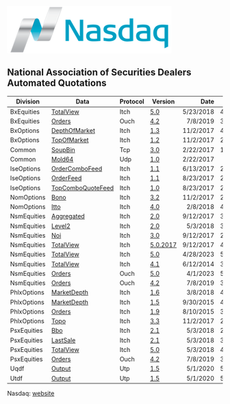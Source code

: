 [![Nasdaq](https://github.com/Open-Markets-Initiative/Directory/blob/main/Organizations/Nasdaq/Images/Logo.png)](https://www.nasdaq.com)


## National Association of Securities Dealers Automated Quotations

| Division | Data | Protocol | Version | Date | Size | [Status][Omi.Glossary.Status] | [Testing][Omi.Glossary.Testing] | Specification |
| --- | --- | --- | --- | ---: | ---: | --- | --- | --- |
| BxEquities | [TotalView][Nasdaq.BxEquities.TotalView.Itch.v5.0.Dissector] | Itch | [5.0][Nasdaq.BxEquities.TotalView.Itch.v5.0.Dissector] | 5/23/2018 | 4308 | [Active][Omi.Glossary.Status.Active] | [Untested][Omi.Glossary.Testing.Untested] | [url][Nasdaq.BxEquities.TotalView.Itch.v5.0.Url] - [pdf][Nasdaq.BxEquities.TotalView.Itch.v5.0.Pdf] |
| BxEquities | [Orders][Nasdaq.BxEquities.Orders.Ouch.v4.2.Dissector] | Ouch | [4.2][Nasdaq.BxEquities.Orders.Ouch.v4.2.Dissector] | 7/8/2019 | 3651 | [Active][Omi.Glossary.Status.Active] | [Untested][Omi.Glossary.Testing.Untested] | [url][Nasdaq.BxEquities.Orders.Ouch.v4.2.Url] - [pdf][Nasdaq.BxEquities.Orders.Ouch.v4.2.Pdf] |
| BxOptions | [DepthOfMarket][Nasdaq.BxOptions.DepthOfMarket.Itch.v1.3.Dissector] | Itch | [1.3][Nasdaq.BxOptions.DepthOfMarket.Itch.v1.3.Dissector] | 11/2/2017 | 4293 | [Active][Omi.Glossary.Status.Active] | [Untested][Omi.Glossary.Testing.Untested] | [url][Nasdaq.BxOptions.DepthOfMarket.Itch.v1.3.Url] - [pdf][Nasdaq.BxOptions.DepthOfMarket.Itch.v1.3.Pdf] |
| BxOptions | [TopOfMarket][Nasdaq.BxOptions.TopOfMarket.Itch.v1.2.Dissector] | Itch | [1.2][Nasdaq.BxOptions.TopOfMarket.Itch.v1.2.Dissector] | 11/2/2017 | 2669 | [Active][Omi.Glossary.Status.Active] | [Untested][Omi.Glossary.Testing.Untested] | [url][Nasdaq.BxOptions.TopOfMarket.Itch.v1.2.Url] - [pdf][Nasdaq.BxOptions.TopOfMarket.Itch.v1.2.Pdf] |
| Common | [SoupBin][Nasdaq.Common.SoupBin.Tcp.v3.0.Dissector] | Tcp | [3.0][Nasdaq.Common.SoupBin.Tcp.v3.0.Dissector] | 2/22/2017 | 1088 | [Header][Omi.Glossary.Status.Header] | [Verified][Omi.Glossary.Testing.Verified] | [url][Nasdaq.Common.SoupBin.Tcp.v3.0.Url] - [pdf][Nasdaq.Common.SoupBin.Tcp.v3.0.Pdf] |
| Common | [Mold64][Nasdaq.Common.Mold64.Udp.v1.0.Dissector] | Udp | [1.0][Nasdaq.Common.Mold64.Udp.v1.0.Dissector] | 2/22/2017 | 492 | [Header][Omi.Glossary.Status.Header] | [Verified][Omi.Glossary.Testing.Verified] | [url][Nasdaq.Common.Mold64.Udp.v1.0.Url] - [pdf][Nasdaq.Common.Mold64.Udp.v1.0.Pdf] |
| IseOptions | [OrderComboFeed][Nasdaq.IseOptions.OrderComboFeed.Itch.v1.1.Dissector] | Itch | [1.1][Nasdaq.IseOptions.OrderComboFeed.Itch.v1.1.Dissector] | 6/13/2017 | 2437 | [Active][Omi.Glossary.Status.Active] | [Verified][Omi.Glossary.Testing.Verified] | [url][Nasdaq.IseOptions.OrderComboFeed.Itch.v1.1.Url] - [pdf][Nasdaq.IseOptions.OrderComboFeed.Itch.v1.1.Pdf] |
| IseOptions | [OrderFeed][Nasdaq.IseOptions.OrderFeed.Itch.v1.1.Dissector] | Itch | [1.1][Nasdaq.IseOptions.OrderFeed.Itch.v1.1.Dissector] | 8/23/2017 | 2502 | [Active][Omi.Glossary.Status.Active] | [Untested][Omi.Glossary.Testing.Untested] | [url][Nasdaq.IseOptions.OrderFeed.Itch.v1.1.Url] - [pdf][Nasdaq.IseOptions.OrderFeed.Itch.v1.1.Pdf] |
| IseOptions | [TopComboQuoteFeed][Nasdaq.IseOptions.TopComboQuoteFeed.Itch.v1.0.Dissector] | Itch | [1.0][Nasdaq.IseOptions.TopComboQuoteFeed.Itch.v1.0.Dissector] | 8/23/2017 | 2806 | [Active][Omi.Glossary.Status.Active] | [Verified][Omi.Glossary.Testing.Verified] | [url][Nasdaq.IseOptions.TopComboQuoteFeed.Itch.v1.0.Url] - [pdf][Nasdaq.IseOptions.TopComboQuoteFeed.Itch.v1.0.Pdf] |
| NomOptions | [Bono][Nasdaq.NomOptions.Bono.Itch.v3.2.Dissector] | Itch | [3.2][Nasdaq.NomOptions.Bono.Itch.v3.2.Dissector] | 11/2/2017 | 2676 | [Active][Omi.Glossary.Status.Active] | [Untested][Omi.Glossary.Testing.Untested] | [url][Nasdaq.NomOptions.Bono.Itch.v3.2.Url] - [pdf][Nasdaq.NomOptions.Bono.Itch.v3.2.Pdf] |
| NomOptions | [Itto][Nasdaq.NomOptions.Itto.Itch.v4.0.Dissector] | Itch | [4.0][Nasdaq.NomOptions.Itto.Itch.v4.0.Dissector] | 2/8/2018 | 4107 | [Active][Omi.Glossary.Status.Active] | [Untested][Omi.Glossary.Testing.Untested] | [url][Nasdaq.NomOptions.Itto.Itch.v4.0.Url] - [pdf][Nasdaq.NomOptions.Itto.Itch.v4.0.Pdf] |
| NsmEquities | [Aggregated][Nasdaq.NsmEquities.Aggregated.Itch.v2.0.Dissector] | Itch | [2.0][Nasdaq.NsmEquities.Aggregated.Itch.v2.0.Dissector] | 9/12/2017 | 3486 | [Active][Omi.Glossary.Status.Active] | [Untested][Omi.Glossary.Testing.Untested] | [url][Nasdaq.NsmEquities.Aggregated.Itch.v2.0.Url] - [pdf][Nasdaq.NsmEquities.Aggregated.Itch.v2.0.Pdf] |
| NsmEquities | [Level2][Nasdaq.NsmEquities.Level2.Itch.v2.0.Dissector] | Itch | [2.0][Nasdaq.NsmEquities.Level2.Itch.v2.0.Dissector] | 5/3/2018 | 3003 | [Active][Omi.Glossary.Status.Active] | [Untested][Omi.Glossary.Testing.Untested] | [url][Nasdaq.NsmEquities.Level2.Itch.v2.0.Url] - [pdf][Nasdaq.NsmEquities.Level2.Itch.v2.0.Pdf] |
| NsmEquities | [Noi][Nasdaq.NsmEquities.Noi.Itch.v3.0.Dissector] | Itch | [3.0][Nasdaq.NsmEquities.Noi.Itch.v3.0.Dissector] | 9/12/2017 | 2284 | [Active][Omi.Glossary.Status.Active] | [Untested][Omi.Glossary.Testing.Untested] | [url][Nasdaq.NsmEquities.Noi.Itch.v3.0.Url] - [pdf][Nasdaq.NsmEquities.Noi.Itch.v3.0.Pdf] |
| NsmEquities | [TotalView][Nasdaq.NsmEquities.TotalView.Itch.v5.0.2017.Dissector] | Itch | [5.0.2017][Nasdaq.NsmEquities.TotalView.Itch.v5.0.2017.Dissector] | 9/12/2017 | 4596 | [Deprecated][Omi.Glossary.Status.Deprecated] | [Verified][Omi.Glossary.Testing.Verified] | [url][Nasdaq.NsmEquities.TotalView.Itch.v5.0.2017.Url] - [pdf][Nasdaq.NsmEquities.TotalView.Itch.v5.0.2017.Pdf] |
| NsmEquities | [TotalView][Nasdaq.NsmEquities.TotalView.Itch.v5.0.Dissector] | Itch | [5.0][Nasdaq.NsmEquities.TotalView.Itch.v5.0.Dissector] | 4/28/2023 | 5170 | [Active][Omi.Glossary.Status.Active] | [Verified][Omi.Glossary.Testing.Verified] | [url][Nasdaq.NsmEquities.TotalView.Itch.v5.0.Url] - [pdf][Nasdaq.NsmEquities.TotalView.Itch.v5.0.Pdf] |
| NsmEquities | [TotalView][Nasdaq.NsmEquities.TotalView.Itch.v4.1.Dissector] | Itch | [4.1][Nasdaq.NsmEquities.TotalView.Itch.v4.1.Dissector] | 6/12/2014 | 3001 | [Deprecated][Omi.Glossary.Status.Deprecated] | [Untested][Omi.Glossary.Testing.Untested] | [url][Nasdaq.NsmEquities.TotalView.Itch.v4.1.Url] - [pdf][Nasdaq.NsmEquities.TotalView.Itch.v4.1.Pdf] |
| NsmEquities | [Orders][Nasdaq.NsmEquities.Orders.Ouch.v5.0.Dissector] | Ouch | [5.0][Nasdaq.NsmEquities.Orders.Ouch.v5.0.Dissector] | 4/1/2023 | 5678 | [Active][Omi.Glossary.Status.Active] | [Verified][Omi.Glossary.Testing.Verified] | [url][Nasdaq.NsmEquities.Orders.Ouch.v5.0.Url] - [pdf][Nasdaq.NsmEquities.Orders.Ouch.v5.0.Pdf] |
| NsmEquities | [Orders][Nasdaq.NsmEquities.Orders.Ouch.v4.2.Dissector] | Ouch | [4.2][Nasdaq.NsmEquities.Orders.Ouch.v4.2.Dissector] | 7/8/2019 | 3926 | [Active][Omi.Glossary.Status.Active] | [Untested][Omi.Glossary.Testing.Untested] | [url][Nasdaq.NsmEquities.Orders.Ouch.v4.2.Url] - [pdf][Nasdaq.NsmEquities.Orders.Ouch.v4.2.Pdf] |
| PhlxOptions | [MarketDepth][Nasdaq.PhlxOptions.MarketDepth.Itch.v1.6.Dissector] | Itch | [1.6][Nasdaq.PhlxOptions.MarketDepth.Itch.v1.6.Dissector] | 3/8/2018 | 4429 | [Active][Omi.Glossary.Status.Active] | [Untested][Omi.Glossary.Testing.Untested] | [url][Nasdaq.PhlxOptions.MarketDepth.Itch.v1.6.Url] - [pdf][Nasdaq.PhlxOptions.MarketDepth.Itch.v1.6.Pdf] |
| PhlxOptions | [MarketDepth][Nasdaq.PhlxOptions.MarketDepth.Itch.v1.5.Dissector] | Itch | [1.5][Nasdaq.PhlxOptions.MarketDepth.Itch.v1.5.Dissector] | 9/30/2015 | 4416 | [Deprecated][Omi.Glossary.Status.Deprecated] | [Untested][Omi.Glossary.Testing.Untested] | [url][Nasdaq.PhlxOptions.MarketDepth.Itch.v1.5.Url] - [pdf][Nasdaq.PhlxOptions.MarketDepth.Itch.v1.5.Pdf] |
| PhlxOptions | [Orders][Nasdaq.PhlxOptions.Orders.Itch.v1.9.Dissector] | Itch | [1.9][Nasdaq.PhlxOptions.Orders.Itch.v1.9.Dissector] | 8/10/2015 | 3111 | [Active][Omi.Glossary.Status.Active] | [Untested][Omi.Glossary.Testing.Untested] | [url][Nasdaq.PhlxOptions.Orders.Itch.v1.9.Url] - [pdf][Nasdaq.PhlxOptions.Orders.Itch.v1.9.Pdf] |
| PhlxOptions | [Topo][Nasdaq.PhlxOptions.Topo.Itch.v3.3.Dissector] | Itch | [3.3][Nasdaq.PhlxOptions.Topo.Itch.v3.3.Dissector] | 11/2/2017 | 2685 | [Active][Omi.Glossary.Status.Active] | [Untested][Omi.Glossary.Testing.Untested] | [url][Nasdaq.PhlxOptions.Topo.Itch.v3.3.Url] - [pdf][Nasdaq.PhlxOptions.Topo.Itch.v3.3.Pdf] |
| PsxEquities | [Bbo][Nasdaq.PsxEquities.Bbo.Itch.v2.1.Dissector] | Itch | [2.1][Nasdaq.PsxEquities.Bbo.Itch.v2.1.Dissector] | 5/3/2018 | 2376 | [Active][Omi.Glossary.Status.Active] | [Untested][Omi.Glossary.Testing.Untested] | [url][Nasdaq.PsxEquities.Bbo.Itch.v2.1.Url] - [pdf][Nasdaq.PsxEquities.Bbo.Itch.v2.1.Pdf] |
| PsxEquities | [LastSale][Nasdaq.PsxEquities.LastSale.Itch.v2.1.Dissector] | Itch | [2.1][Nasdaq.PsxEquities.LastSale.Itch.v2.1.Dissector] | 5/3/2018 | 3610 | [Active][Omi.Glossary.Status.Active] | [Untested][Omi.Glossary.Testing.Untested] | [url][Nasdaq.PsxEquities.LastSale.Itch.v2.1.Url] - [pdf][Nasdaq.PsxEquities.LastSale.Itch.v2.1.Pdf] |
| PsxEquities | [TotalView][Nasdaq.PsxEquities.TotalView.Itch.v5.0.Dissector] | Itch | [5.0][Nasdaq.PsxEquities.TotalView.Itch.v5.0.Dissector] | 5/3/2018 | 4224 | [Active][Omi.Glossary.Status.Active] | [Untested][Omi.Glossary.Testing.Untested] | [url][Nasdaq.PsxEquities.TotalView.Itch.v5.0.Url] - [pdf][Nasdaq.PsxEquities.TotalView.Itch.v5.0.Pdf] |
| PsxEquities | [Orders][Nasdaq.PsxEquities.Orders.Ouch.v4.2.Dissector] | Ouch | [4.2][Nasdaq.PsxEquities.Orders.Ouch.v4.2.Dissector] | 7/8/2019 | 3573 | [Active][Omi.Glossary.Status.Active] | [Untested][Omi.Glossary.Testing.Untested] | [url][Nasdaq.PsxEquities.Orders.Ouch.v4.2.Url] - [pdf][Nasdaq.PsxEquities.Orders.Ouch.v4.2.Pdf] |
| Uqdf | [Output][Nasdaq.Uqdf.Output.Utp.v1.5.Dissector] | Utp | [1.5][Nasdaq.Uqdf.Output.Utp.v1.5.Dissector] | 5/1/2020 | 5104 | [Active][Omi.Glossary.Status.Active] | [Verified][Omi.Glossary.Testing.Verified] | [url][Nasdaq.Uqdf.Output.Utp.v1.5.Url] - [pdf][Nasdaq.Uqdf.Output.Utp.v1.5.Pdf] |
| Utdf | [Output][Nasdaq.Utdf.Output.Utp.v1.5.Dissector] | Utp | [1.5][Nasdaq.Utdf.Output.Utp.v1.5.Dissector] | 5/1/2020 | 5697 | [Active][Omi.Glossary.Status.Active] | [Untested][Omi.Glossary.Testing.Untested] | [url][Nasdaq.Utdf.Output.Utp.v1.5.Url] - [pdf][Nasdaq.Utdf.Output.Utp.v1.5.Pdf] |


Nasdaq: [website](https://www.nasdaq.com "Go to National Association of Securities Dealers Automated Quotations")


[Omi.Glossary.Status]: https://github.com/Open-Markets-Initiative/Directory/blob/main/Glossary/Status.md "Protocol Deployment Status"
[Omi.Glossary.Status.Active]: https://github.com/Open-Markets-Initiative/Directory/blob/main/Glossary/Status.md "Deployment Status: Protocol is in active production"
[Omi.Glossary.Status.Deprecated]: https://github.com/Open-Markets-Initiative/Directory/blob/main/Glossary/Status.md "Deployment Status: Protocol is no longer in active use"
[Omi.Glossary.Status.Future]: https://github.com/Open-Markets-Initiative/Directory/blob/main/Glossary/Status.md "Deployment Status: Protocol is not yet deployed to an active production environment"
[Omi.Glossary.Status.Unknown]: https://github.com/Open-Markets-Initiative/Directory/blob/main/Glossary/Status.md "Deployment Status: Protocol deployment status is unknown"
[Omi.Glossary.Status.Header]: https://github.com/Open-Markets-Initiative/Directory/blob/main/Glossary/Status.md "Deployment Status: Header only protocol provided for debugging"
[Omi.Glossary.Testing]: https://github.com/Open-Markets-Initiative/Directory/blob/main/Glossary/Testing.md "Protocol Testing Status"
[Omi.Glossary.Testing.Verified]: https://github.com/Open-Markets-Initiative/Directory/blob/main/Glossary/Testing.md "Testing Status: Protocol has been tested on live data"
[Omi.Glossary.Testing.Incomplete]: https://github.com/Open-Markets-Initiative/Directory/blob/main/Glossary/Testing.md "Testing Status: Protocol has been tested on live data but contains known issues"
[Omi.Glossary.Testing.Beta]: https://github.com/Open-Markets-Initiative/Directory/blob/main/Glossary/Testing.md "Testing Status: Protocol has not been tested and structure is speculative"
[Omi.Glossary.Testing.Untested]: https://github.com/Open-Markets-Initiative/Directory/blob/main/Glossary/Testing.md "Testing Status: Protocol has not been tested on live data"

[Nasdaq.BxEquities.TotalView.Itch.v5.0.Dissector]: https://github.com/Open-Markets-Initiative/wireshark-lua/blob/main/Nasdaq/Nasdaq_BxEquities_TotalView_Itch_v5_0_Dissector.lua "Nasdaq BxEquities TotalView Itch v5.0 Wireshark Dissector"
[Nasdaq.BxEquities.TotalView.Itch.v5.0.Url]: http://www.nasdaqtrader.com/Trader.aspx?id=dpspecs "National Association of Securities Dealers Automated Quotations 5.0 Url"
[Nasdaq.BxEquities.TotalView.Itch.v5.0.Pdf]: https://github.com/Open-Markets-Initiative/Directory/blob/main/Organizations/Nasdaq/Specifications/BxEquities/Nasdaq.BxEquities.TotalView.Itch.v5.0.pdf "National Association of Securities Dealers Automated Quotations 5.0 Pdf"
[Nasdaq.BxEquities.Orders.Ouch.v4.2.Dissector]: https://github.com/Open-Markets-Initiative/wireshark-lua/blob/main/Nasdaq/Nasdaq_BxEquities_Orders_Ouch_v4_2_Dissector.lua "Nasdaq BxEquities Orders Ouch v4.2 Wireshark Dissector"
[Nasdaq.BxEquities.Orders.Ouch.v4.2.Url]: https://nasdaqtrader.com/Trader.aspx?id=TradingSpecs "National Association of Securities Dealers Automated Quotations 4.2 Url"
[Nasdaq.BxEquities.Orders.Ouch.v4.2.Pdf]: https://github.com/Open-Markets-Initiative/Directory/blob/main/Organizations/Nasdaq/Specifications/BxEquities/Nasdaq.BxEquities.Orders.Ouch.v4.2.pdf "National Association of Securities Dealers Automated Quotations 4.2 Pdf"
[Nasdaq.BxOptions.TopOfMarket.Itch.v1.2.Dissector]: https://github.com/Open-Markets-Initiative/wireshark-lua/blob/main/Nasdaq/Nasdaq_BxOptions_TopOfMarket_Itch_v1_2_Dissector.lua "Nasdaq BxOptions TopOfMarket Itch v1.2 Wireshark Dissector"
[Nasdaq.BxOptions.TopOfMarket.Itch.v1.2.Url]: http://www.nasdaqtrader.com/Trader.aspx?id=dpspecs "National Association of Securities Dealers Automated Quotations 1.2 Url"
[Nasdaq.BxOptions.TopOfMarket.Itch.v1.2.Pdf]: https://github.com/Open-Markets-Initiative/Directory/blob/main/Organizations/Nasdaq/Specifications/BxOptions/Nasdaq.BxOptions.TopOfMarket.Itch.v1.2.pdf "National Association of Securities Dealers Automated Quotations 1.2 Pdf"
[Nasdaq.BxOptions.DepthOfMarket.Itch.v1.3.Dissector]: https://github.com/Open-Markets-Initiative/wireshark-lua/blob/main/Nasdaq/Nasdaq_BxOptions_DepthOfMarket_Itch_v1_3_Dissector.lua "Nasdaq BxOptions DepthOfMarket Itch v1.3 Wireshark Dissector"
[Nasdaq.BxOptions.DepthOfMarket.Itch.v1.3.Url]: http://www.nasdaqtrader.com/Trader.aspx?id=dpspecs "National Association of Securities Dealers Automated Quotations 1.3 Url"
[Nasdaq.BxOptions.DepthOfMarket.Itch.v1.3.Pdf]: https://github.com/Open-Markets-Initiative/Directory/blob/main/Organizations/Nasdaq/Specifications/BxOptions/Nasdaq.Bx.Options.DepthOfMarket.Itch.v1.3.pdf "National Association of Securities Dealers Automated Quotations 1.3 Pdf"
[Nasdaq.IseOptions.OrderComboFeed.Itch.v1.1.Dissector]: https://github.com/Open-Markets-Initiative/wireshark-lua/blob/main/Nasdaq/Nasdaq_IseOptions_OrderComboFeed_Itch_v1_1_Dissector.lua "Nasdaq IseOptions OrderComboFeed Itch v1.1 Wireshark Dissector"
[Nasdaq.IseOptions.OrderComboFeed.Itch.v1.1.Url]: https://business.nasdaq.com/trade/US-Options/Technical-Specifications.html "National Association of Securities Dealers Automated Quotations 1.1 Url"
[Nasdaq.IseOptions.OrderComboFeed.Itch.v1.1.Pdf]: https://github.com/Open-Markets-Initiative/Directory/blob/main/Organizations/Nasdaq/Specifications/IseOptions/Nasdaq.IseOptions.OrderComboFeed.Itch.v1.1.pdf "National Association of Securities Dealers Automated Quotations 1.1 Pdf"
[Nasdaq.IseOptions.OrderFeed.Itch.v1.1.Dissector]: https://github.com/Open-Markets-Initiative/wireshark-lua/blob/main/Nasdaq/Nasdaq_IseOptions_OrderFeed_Itch_v1_1_Dissector.lua "Nasdaq IseOptions OrderFeed Itch v1.1 Wireshark Dissector"
[Nasdaq.IseOptions.OrderFeed.Itch.v1.1.Url]: https://business.nasdaq.com/trade/US-Options/Technical-Specifications.html "National Association of Securities Dealers Automated Quotations 1.1 Url"
[Nasdaq.IseOptions.OrderFeed.Itch.v1.1.Pdf]: https://github.com/Open-Markets-Initiative/Directory/blob/main/Organizations/Nasdaq/Specifications/IseOptions/Nasdaq.IseOptions.OrderFeed.Itch.v1.1.pdf "National Association of Securities Dealers Automated Quotations 1.1 Pdf"
[Nasdaq.IseOptions.TopComboQuoteFeed.Itch.v1.0.Dissector]: https://github.com/Open-Markets-Initiative/wireshark-lua/blob/main/Nasdaq/Nasdaq_IseOptions_TopComboQuoteFeed_Itch_v1_0_Dissector.lua "Nasdaq IseOptions TopComboQuoteFeed Itch v1.0 Wireshark Dissector"
[Nasdaq.IseOptions.TopComboQuoteFeed.Itch.v1.0.Url]: https://business.nasdaq.com/trade/US-Options/Technical-Specifications.html "National Association of Securities Dealers Automated Quotations 1.0 Url"
[Nasdaq.IseOptions.TopComboQuoteFeed.Itch.v1.0.Pdf]: https://github.com/Open-Markets-Initiative/Directory/blob/main/Organizations/Nasdaq/Specifications/IseOptions/Nasdaq.IseOptions.TopComboQuoteFeed.Itch.v1.0.pdf "National Association of Securities Dealers Automated Quotations 1.0 Pdf"
[Nasdaq.NomOptions.Bono.Itch.v3.2.Dissector]: https://github.com/Open-Markets-Initiative/wireshark-lua/blob/main/Nasdaq/Nasdaq_NomOptions_Bono_Itch_v3_2_Dissector.lua "Nasdaq NomOptions Bono Itch v3.2 Wireshark Dissector"
[Nasdaq.NomOptions.Bono.Itch.v3.2.Url]: http://www.nasdaqtrader.com/Trader.aspx?id=DPSpecs#options_q "National Association of Securities Dealers Automated Quotations 3.2 Url"
[Nasdaq.NomOptions.Bono.Itch.v3.2.Pdf]: https://github.com/Open-Markets-Initiative/Directory/blob/main/Organizations/Nasdaq/Specifications/NomOptions/Nasdaq.NomOptions.Bono.Itch.v3.2.pdf "National Association of Securities Dealers Automated Quotations 3.2 Pdf"
[Nasdaq.NomOptions.Itto.Itch.v4.0.Dissector]: https://github.com/Open-Markets-Initiative/wireshark-lua/blob/main/Nasdaq/Nasdaq_NomOptions_Itto_Itch_v4_0_Dissector.lua "Nasdaq NomOptions Itto Itch v4.0 Wireshark Dissector"
[Nasdaq.NomOptions.Itto.Itch.v4.0.Url]: https://business.nasdaq.com/trade/US-Options/Technical-Specifications.html "National Association of Securities Dealers Automated Quotations 4.0 Url"
[Nasdaq.NomOptions.Itto.Itch.v4.0.Pdf]: https://github.com/Open-Markets-Initiative/Directory/blob/main/Organizations/Nasdaq/Specifications/NomOptions/Nasdaq.NomOptions.Itto.Itch.v4.0.pdf "National Association of Securities Dealers Automated Quotations 4.0 Pdf"
[Nasdaq.PhlxOptions.MarketDepth.Itch.v1.5.Dissector]: https://github.com/Open-Markets-Initiative/wireshark-lua/blob/main/Nasdaq/Nasdaq_PhlxOptions_MarketDepth_Itch_v1_5_Dissector.lua "Nasdaq PhlxOptions MarketDepth Itch v1.5 Wireshark Dissector"
[Nasdaq.PhlxOptions.MarketDepth.Itch.v1.5.Url]: http://www.phlx.com/Trader.aspx?id=DPSpecs#options_x "National Association of Securities Dealers Automated Quotations 1.5 Url"
[Nasdaq.PhlxOptions.MarketDepth.Itch.v1.5.Pdf]: https://github.com/Open-Markets-Initiative/Directory/blob/main/Organizations/Nasdaq/Specifications/PhlxOptions/Nasdaq.PhlxOptions.MarketDepth.Itch.v1.5.pdf "National Association of Securities Dealers Automated Quotations 1.5 Pdf"
[Nasdaq.PhlxOptions.MarketDepth.Itch.v1.6.Dissector]: https://github.com/Open-Markets-Initiative/wireshark-lua/blob/main/Nasdaq/Nasdaq_PhlxOptions_MarketDepth_Itch_v1_6_Dissector.lua "Nasdaq PhlxOptions MarketDepth Itch v1.6 Wireshark Dissector"
[Nasdaq.PhlxOptions.MarketDepth.Itch.v1.6.Url]: http://www.phlx.com/Trader.aspx?id=DPSpecs#options_x "National Association of Securities Dealers Automated Quotations 1.6 Url"
[Nasdaq.PhlxOptions.MarketDepth.Itch.v1.6.Pdf]: https://github.com/Open-Markets-Initiative/Directory/blob/main/Organizations/Nasdaq/Specifications/PhlxOptions/Nasdaq.PhlxOptions.MarketDepth.Itch.v1.6.pdf "National Association of Securities Dealers Automated Quotations 1.6 Pdf"
[Nasdaq.PhlxOptions.Orders.Itch.v1.9.Dissector]: https://github.com/Open-Markets-Initiative/wireshark-lua/blob/main/Nasdaq/Nasdaq_PhlxOptions_Orders_Itch_v1_9_Dissector.lua "Nasdaq PhlxOptions Orders Itch v1.9 Wireshark Dissector"
[Nasdaq.PhlxOptions.Orders.Itch.v1.9.Url]: http://www.phlx.com/Trader.aspx?id=DPSpecs#options_x "National Association of Securities Dealers Automated Quotations 1.9 Url"
[Nasdaq.PhlxOptions.Orders.Itch.v1.9.Pdf]: https://github.com/Open-Markets-Initiative/Directory/blob/main/Organizations/Nasdaq/Specifications/PhlxOptions/Nasdaq.PhlxOptions.Orders.Itch.v1.9.pdf "National Association of Securities Dealers Automated Quotations 1.9 Pdf"
[Nasdaq.PhlxOptions.Topo.Itch.v3.3.Dissector]: https://github.com/Open-Markets-Initiative/wireshark-lua/blob/main/Nasdaq/Nasdaq_PhlxOptions_Topo_Itch_v3_3_Dissector.lua "Nasdaq PhlxOptions Topo Itch v3.3 Wireshark Dissector"
[Nasdaq.PhlxOptions.Topo.Itch.v3.3.Url]: http://www.phlx.com/Trader.aspx?id=DPSpecs_USDerivatives#topo "National Association of Securities Dealers Automated Quotations 3.3 Url"
[Nasdaq.PhlxOptions.Topo.Itch.v3.3.Pdf]: https://github.com/Open-Markets-Initiative/Directory/blob/main/Organizations/Nasdaq/Specifications/PhlxOptions/Nasdaq.PhlxOptions.Topo.Itch.v3.3.pdf "National Association of Securities Dealers Automated Quotations 3.3 Pdf"
[Nasdaq.PsxEquities.LastSale.Itch.v2.1.Dissector]: https://github.com/Open-Markets-Initiative/wireshark-lua/blob/main/Nasdaq/Nasdaq_PsxEquities_LastSale_Itch_v2_1_Dissector.lua "Nasdaq PsxEquities LastSale Itch v2.1 Wireshark Dissector"
[Nasdaq.PsxEquities.LastSale.Itch.v2.1.Url]: http://www.nasdaqtrader.com/content/technicalsupport/specifications/dataproducts/PLSSpecification2.1.pdf "National Association of Securities Dealers Automated Quotations 2.1 Url"
[Nasdaq.PsxEquities.LastSale.Itch.v2.1.Pdf]: https://github.com/Open-Markets-Initiative/Directory/blob/main/Organizations/Nasdaq/Specifications/PsxEquities/Nasdaq.PsxEquities.LastSale.Itch.v2.1.pdf "National Association of Securities Dealers Automated Quotations 2.1 Pdf"
[Nasdaq.PsxEquities.TotalView.Itch.v5.0.Dissector]: https://github.com/Open-Markets-Initiative/wireshark-lua/blob/main/Nasdaq/Nasdaq_PsxEquities_TotalView_Itch_v5_0_Dissector.lua "Nasdaq PsxEquities TotalView Itch v5.0 Wireshark Dissector"
[Nasdaq.PsxEquities.TotalView.Itch.v5.0.Url]: http://www.nasdaqtrader.com/content/technicalsupport/specifications/dataproducts/PSXTVITCHSpecification.pdf "National Association of Securities Dealers Automated Quotations 5.0 Url"
[Nasdaq.PsxEquities.TotalView.Itch.v5.0.Pdf]: https://github.com/Open-Markets-Initiative/Directory/blob/main/Organizations/Nasdaq/Specifications/PsxEquities/Nasdaq.PsxEquities.TotalView.Itch.v5.0.pdf "National Association of Securities Dealers Automated Quotations 5.0 Pdf"
[Nasdaq.PsxEquities.Bbo.Itch.v2.1.Dissector]: https://github.com/Open-Markets-Initiative/wireshark-lua/blob/main/Nasdaq/Nasdaq_PsxEquities_Bbo_Itch_v2_1_Dissector.lua "Nasdaq PsxEquities Bbo Itch v2.1 Wireshark Dissector"
[Nasdaq.PsxEquities.Bbo.Itch.v2.1.Url]: http://nasdaqtrader.com/content/technicalsupport/specifications/dataproducts/PSXbboSpecification2.1.pdf "National Association of Securities Dealers Automated Quotations 2.1 Url"
[Nasdaq.PsxEquities.Bbo.Itch.v2.1.Pdf]: https://github.com/Open-Markets-Initiative/Directory/blob/main/Organizations/Nasdaq/Specifications/PsxEquities/Nasdaq.PsxEquities.Bbo.Itch.v2.1.pdf "National Association of Securities Dealers Automated Quotations 2.1 Pdf"
[Nasdaq.PsxEquities.Orders.Ouch.v4.2.Dissector]: https://github.com/Open-Markets-Initiative/wireshark-lua/blob/main/Nasdaq/Nasdaq_PsxEquities_Orders_Ouch_v4_2_Dissector.lua "Nasdaq PsxEquities Orders Ouch v4.2 Wireshark Dissector"
[Nasdaq.PsxEquities.Orders.Ouch.v4.2.Url]: https://nasdaqtrader.com/Trader.aspx?id=TradingSpecs "National Association of Securities Dealers Automated Quotations 4.2 Url"
[Nasdaq.PsxEquities.Orders.Ouch.v4.2.Pdf]: https://github.com/Open-Markets-Initiative/Directory/blob/main/Organizations/Nasdaq/Specifications/PsxEquities/Nasdaq.PsxEquities.Orders.Ouch.v4.2.pdf "National Association of Securities Dealers Automated Quotations 4.2 Pdf"
[Nasdaq.NsmEquities.Aggregated.Itch.v2.0.Dissector]: https://github.com/Open-Markets-Initiative/wireshark-lua/blob/main/Nasdaq/Nasdaq_NsmEquities_Aggregated_Itch_v2_0_Dissector.lua "Nasdaq NsmEquities Aggregated Itch v2.0 Wireshark Dissector"
[Nasdaq.NsmEquities.Aggregated.Itch.v2.0.Url]: http://www.nasdaqtrader.com/Trader.aspx?id=dpspecs "National Association of Securities Dealers Automated Quotations 2.0 Url"
[Nasdaq.NsmEquities.Aggregated.Itch.v2.0.Pdf]: https://github.com/Open-Markets-Initiative/Directory/blob/main/Organizations/Nasdaq/Specifications/NsmEquities/Nasdaq.Equities.Aggregated.Itch.v2.0.pdf "National Association of Securities Dealers Automated Quotations 2.0 Pdf"
[Nasdaq.NsmEquities.Level2.Itch.v2.0.Dissector]: https://github.com/Open-Markets-Initiative/wireshark-lua/blob/main/Nasdaq/Nasdaq_NsmEquities_Level2_Itch_v2_0_Dissector.lua "Nasdaq NsmEquities Level2 Itch v2.0 Wireshark Dissector"
[Nasdaq.NsmEquities.Level2.Itch.v2.0.Url]: http://www.nasdaqtrader.com/Trader.aspx?id=DPSpecs_USEquities "National Association of Securities Dealers Automated Quotations 2.0 Url"
[Nasdaq.NsmEquities.Level2.Itch.v2.0.Pdf]: https://github.com/Open-Markets-Initiative/Directory/blob/main/Organizations/Nasdaq/Specifications/NsmEquities/Nasdaq.NsmEquities.Level2.Itch.v2.0.pdf "National Association of Securities Dealers Automated Quotations 2.0 Pdf"
[Nasdaq.NsmEquities.Noi.Itch.v3.0.Dissector]: https://github.com/Open-Markets-Initiative/wireshark-lua/blob/main/Nasdaq/Nasdaq_NsmEquities_Noi_Itch_v3_0_Dissector.lua "Nasdaq NsmEquities Noi Itch v3.0 Wireshark Dissector"
[Nasdaq.NsmEquities.Noi.Itch.v3.0.Url]: http://www.nasdaqtrader.com/Trader.aspx?id=DPSpecs_USEquities "National Association of Securities Dealers Automated Quotations 3.0 Url"
[Nasdaq.NsmEquities.Noi.Itch.v3.0.Pdf]: https://github.com/Open-Markets-Initiative/Directory/blob/main/Organizations/Nasdaq/Specifications/NsmEquities/Nasdaq.Equities.NoiView.Itch.v3.0.pdf "National Association of Securities Dealers Automated Quotations 3.0 Pdf"
[Nasdaq.NsmEquities.Orders.Ouch.v4.2.Dissector]: https://github.com/Open-Markets-Initiative/wireshark-lua/blob/main/Nasdaq/Nasdaq_NsmEquities_Orders_Ouch_v4_2_Dissector.lua "Nasdaq NsmEquities Orders Ouch v4.2 Wireshark Dissector"
[Nasdaq.NsmEquities.Orders.Ouch.v4.2.Url]: https://nasdaqtrader.com/Trader.aspx?id=TradingSpecs "National Association of Securities Dealers Automated Quotations 4.2 Url"
[Nasdaq.NsmEquities.Orders.Ouch.v4.2.Pdf]: https://github.com/Open-Markets-Initiative/Directory/blob/main/Organizations/Nasdaq/Specifications/NsmEquities/Nasdaq.NsmEquities.Orders.Ouch.v4.2.pdf "National Association of Securities Dealers Automated Quotations 4.2 Pdf"
[Nasdaq.NsmEquities.Orders.Ouch.v5.0.Dissector]: https://github.com/Open-Markets-Initiative/wireshark-lua/blob/main/Nasdaq/Nasdaq_NsmEquities_Orders_Ouch_v5_0_Dissector.lua "Nasdaq NsmEquities Orders Ouch v5.0 Wireshark Dissector"
[Nasdaq.NsmEquities.Orders.Ouch.v5.0.Url]: https://nasdaqtrader.com/Trader.aspx?id=TradingSpecs "National Association of Securities Dealers Automated Quotations 5.0 Url"
[Nasdaq.NsmEquities.Orders.Ouch.v5.0.Pdf]: https://github.com/Open-Markets-Initiative/Directory/blob/main/Organizations/Nasdaq/Specifications/NsmEquities/Nasdaq.NsmEquities.Orders.Ouch.v5.0.pdf "National Association of Securities Dealers Automated Quotations 5.0 Pdf"
[Nasdaq.NsmEquities.TotalView.Itch.v4.1.Dissector]: https://github.com/Open-Markets-Initiative/wireshark-lua/blob/main/Nasdaq/Nasdaq_NsmEquities_TotalView_Itch_v4_1_Dissector.lua "Nasdaq NsmEquities TotalView Itch v4.1 Wireshark Dissector"
[Nasdaq.NsmEquities.TotalView.Itch.v4.1.Url]: http://www.nasdaqtrader.com/Trader.aspx?id=dpspecs "National Association of Securities Dealers Automated Quotations 4.1 Url"
[Nasdaq.NsmEquities.TotalView.Itch.v4.1.Pdf]: https://github.com/Open-Markets-Initiative/Directory/blob/main/Organizations/Nasdaq/Specifications/NsmEquities/Nasdaq.NsmEquities.TotalView.Itch.v4.1.pdf "National Association of Securities Dealers Automated Quotations 4.1 Pdf"
[Nasdaq.NsmEquities.TotalView.Itch.v5.0.2017.Dissector]: https://github.com/Open-Markets-Initiative/wireshark-lua/blob/main/Nasdaq/Nasdaq_NsmEquities_TotalView_Itch_v5_0_2017_Dissector.lua "Nasdaq NsmEquities TotalView Itch v5.0.2017 Wireshark Dissector"
[Nasdaq.NsmEquities.TotalView.Itch.v5.0.2017.Url]: http://www.nasdaqtrader.com/Trader.aspx?id=dpspecs "National Association of Securities Dealers Automated Quotations 5.0.2017 Url"
[Nasdaq.NsmEquities.TotalView.Itch.v5.0.2017.Pdf]: https://github.com/Open-Markets-Initiative/Directory/blob/main/Organizations/Nasdaq/Specifications/NsmEquities/Nasdaq.NsmEquities.TotalView.Itch.v5.0.2017.pdf "National Association of Securities Dealers Automated Quotations 5.0.2017 Pdf"
[Nasdaq.NsmEquities.TotalView.Itch.v5.0.Dissector]: https://github.com/Open-Markets-Initiative/wireshark-lua/blob/main/Nasdaq/Nasdaq_NsmEquities_TotalView_Itch_v5_0_Dissector.lua "Nasdaq NsmEquities TotalView Itch v5.0 Wireshark Dissector"
[Nasdaq.NsmEquities.TotalView.Itch.v5.0.Url]: http://www.nasdaqtrader.com/Trader.aspx?id=dpspecs "National Association of Securities Dealers Automated Quotations 5.0 Url"
[Nasdaq.NsmEquities.TotalView.Itch.v5.0.Pdf]: https://github.com/Open-Markets-Initiative/Directory/blob/main/Organizations/Nasdaq/Specifications/NsmEquities/Nasdaq.NsmEquities.TotalView.Itch.v5.0.2023.pdf "National Association of Securities Dealers Automated Quotations 5.0 Pdf"
[Nasdaq.Uqdf.Output.Utp.v1.5.Dissector]: https://github.com/Open-Markets-Initiative/wireshark-lua/blob/main/Nasdaq/Nasdaq_Uqdf_Output_Utp_v1_5_Dissector.lua "Nasdaq Uqdf Output Utp v1.5 Wireshark Dissector"
[Nasdaq.Uqdf.Output.Utp.v1.5.Url]: http://www.utpplan.com/technical "National Association of Securities Dealers Automated Quotations 1.5 Url"
[Nasdaq.Uqdf.Output.Utp.v1.5.Pdf]: https://github.com/Open-Markets-Initiative/Directory/blob/main/Organizations/Nasdaq/Specifications/Nasdaq.Utp.Output.v1.5.pdf "National Association of Securities Dealers Automated Quotations 1.5 Pdf"
[Nasdaq.Utdf.Output.Utp.v1.5.Dissector]: https://github.com/Open-Markets-Initiative/wireshark-lua/blob/main/Nasdaq/Nasdaq_Utdf_Output_Utp_v1_5_Dissector.lua "Nasdaq Utdf Output Utp v1.5 Wireshark Dissector"
[Nasdaq.Utdf.Output.Utp.v1.5.Url]: http://www.utpplan.com/technical "National Association of Securities Dealers Automated Quotations 1.5 Url"
[Nasdaq.Utdf.Output.Utp.v1.5.Pdf]: https://github.com/Open-Markets-Initiative/Directory/blob/main/Organizations/Nasdaq/Specifications/Nasdaq.Utp.Output.v1.5.pdf "National Association of Securities Dealers Automated Quotations 1.5 Pdf"
[Nasdaq.Common.SoupBin.Tcp.v3.0.Dissector]: https://github.com/Open-Markets-Initiative/wireshark-lua/blob/main/Nasdaq/Nasdaq_Common_SoupBin_Tcp_v3_0_Dissector.lua "Nasdaq Common SoupBin Tcp v3.0 Wireshark Dissector"
[Nasdaq.Common.SoupBin.Tcp.v3.0.Url]: https://www.nasdaqtrader.com/content/technicalsupport/specifications/dataproducts/soupbintcp.pdf "National Association of Securities Dealers Automated Quotations 3.0 Url"
[Nasdaq.Common.SoupBin.Tcp.v3.0.Pdf]: https://github.com/Open-Markets-Initiative/Directory/blob/main/Organizations/Nasdaq/Specifications/Common/SoupBin.Tcp.v3.0.pdf "National Association of Securities Dealers Automated Quotations 3.0 Pdf"
[Nasdaq.Common.Mold64.Udp.v1.0.Dissector]: https://github.com/Open-Markets-Initiative/wireshark-lua/blob/main/Nasdaq/Nasdaq_Common_Mold64_Udp_v1_0_Dissector.lua "Nasdaq Common Mold64 Udp v1.0 Wireshark Dissector"
[Nasdaq.Common.Mold64.Udp.v1.0.Url]: https://www.nasdaqtrader.com/content/technicalsupport/specifications/dataproducts/moldudp64.pdf "National Association of Securities Dealers Automated Quotations 1.0 Url"
[Nasdaq.Common.Mold64.Udp.v1.0.Pdf]: https://github.com/Open-Markets-Initiative/Directory/blob/main/Organizations/Nasdaq/Specifications/Common/Mold.Udp64.v1.0.pdf "National Association of Securities Dealers Automated Quotations 1.0 Pdf"
